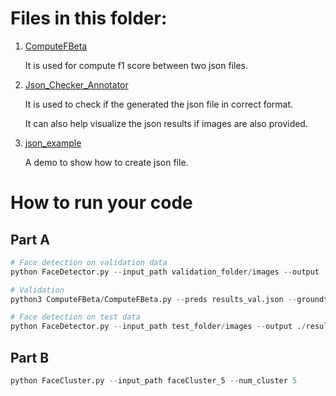 # Files in this folder:

1. <u>ComputeFBeta</u>

   It is used for compute f1 score between two json files.

2. <u>Json_Checker_Annotator</u>

   It is used to check if the generated the json file in correct format.

   It can also help visualize the json results if images are also provided.

3. <u>json_example</u>

   A demo to show how to create json file.

# How to run your code
## Part A
```python
# Face detection on validation data
python FaceDetector.py --input_path validation_folder/images --output ./results_val.json

# Validation
python3 ComputeFBeta/ComputeFBeta.py --preds results_val.json --groundtruth validation_folder/ground-truth.json

# Face detection on test data
python FaceDetector.py --input_path test_folder/images --output ./results.json
```

## Part B
```python
python FaceCluster.py --input_path faceCluster_5 --num_cluster 5
```

